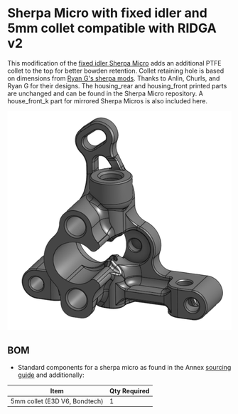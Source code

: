 # Sherpa Micro with fixed idler and 5mm collet compatible with RIDGA v2

This modification of the [fixed idler Sherpa Micro](https://github.com/Annex-Engineering/Sherpa_Micro-Extruder) adds an additional PTFE collet to the top for better bowden retention. Collet retaining hole is based on dimensions from [Ryan G's sherpa mods](https://github.com/Annex-Engineering/Annex-Engineering_User_Mods/tree/main/Extruders/Sherpa_Micro/Extruder_Mods/Ryan_G-Idler_Filament_Sensor_and_Collet). Thanks to Anlin, Churls, and Ryan G for their designs. The housing_rear and housing_front printed parts are unchanged and can be found in the Sherpa Micro repository. A house_front_k part for mirrored Sherpa Micros is also included here.

![CAD](Images/CAD.png)

## BOM
- Standard components for a sherpa micro as found in the Annex [sourcing guide](https://docs.google.com/spreadsheets/d/1hLOB7WidcGEu_qyc0NL_E8Wi-I3VTqyk131Jo7_nR3E/edit#gid=331700872) and additionally:

| Item                                                             | Qty Required  |
| ---                                                              | ---           |
| 5mm collet (E3D V6, Bondtech)                                    | 1             |